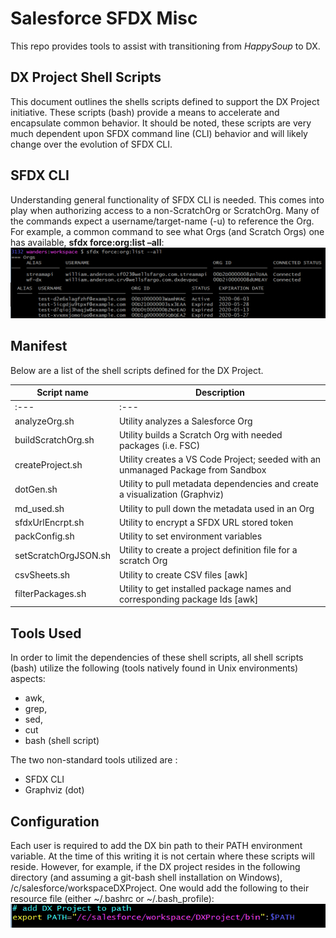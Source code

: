 # Salesforce SFDX Misc

This repo provides tools to assist with transitioning from *HappySoup* to DX.

## DX Project Shell Scripts
This document outlines the shells scripts defined to support the DX Project initiative. 
These scripts (bash) provide a means to accelerate and encapsulate common behavior. 
It should be noted, these scripts are very much dependent upon SFDX command line (CLI) behavior 
and will likely change over the evolution of SFDX CLI.

## SFDX CLI
Understanding general functionality of SFDX CLI is needed. This comes into play when 
authorizing access to a non-ScratchOrg or ScratchOrg. Many of the commands expect a 
username/target-name (-u) to reference the Org. For example, a common command to 
see what Orgs (and Scratch Orgs) one has available, __sfdx force:org:list –all__:
![export in bash script](/images/1_sfdxForceOrgList.png)

## Manifest
Below are a list of the shell scripts defined for the DX Project.

|Script name	| Description |
|------------|----------------------------------------------------------------------------|
:---        | :--- |
| analyzeOrg.sh| Utility  analyzes a Salesforce Org |
| buildScratchOrg.sh | Utility builds a Scratch Org with needed packages (i.e. FSC) |
| createProject.sh | Utility creates a VS Code Project; seeded with an unmanaged Package from Sandbox |
| dotGen.sh | Utility to pull metadata dependencies and create a visualization (Graphviz) |
| md_used.sh | Utility to pull down the metadata used in an Org |
| sfdxUrlEncrpt.sh | Utility to encrypt a SFDX URL stored token |
| packConfig.sh | Utility to set environment variables |
| setScratchOrgJSON.sh | Utility to create a project definition file for a scratch Org |
| csvSheets.sh | Utility to create CSV files [awk] |
| filterPackages.sh | Utility to get installed package names and corresponding package Ids [awk]|

## Tools Used
In order to limit the dependencies of these shell scripts, all shell scripts (bash) 
utilize the following (tools natively found in Unix environments) aspects:
* awk,
* grep,
* sed,
* cut 
* bash (shell script)

The two non-standard tools utilized are :
* SFDX CLI
* Graphviz (dot)
## Configuration
Each user is required to add the DX bin path to their PATH environment variable. At the 
time of this writing it is not certain where these scripts will reside. 
However, for example, if the DX project resides in the following directory 
(and assuming a git-bash shell installation on Windows), /c/salesforce/workspaceDXProject.
One would add the following to their resource file (either ~/.bashrc or ~/.bash_profile):
![export in bash script](/images/2_configuration.png)
